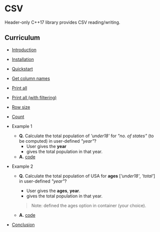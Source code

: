 # CSV
Header-only C++17 library provides CSV reading/writing.


## Curriculum
* [Introduction](./introduction.md)
* [Installation](./installation.md)
* [Quickstart](./quickstart.md)
* [Get column names](./getcolnames.cpp)
* [Print all](./printall.cpp)
* [Print all (with filtering)](./printall_filter.cpp)
* [Row size](./row_size.cpp)
* [Count](./count.cpp)
* Example 1
	- __Q.__ Calculate the total population of _'under18'_ for _"no. of states"_ (to be computed) in user-defined _"year"_?
		+ User gives the __year__
		+ gives the total population in that year.
	- __A.__ [code](./eg1.cpp)
* Example 2
	- __Q.__ Calculate the total population of USA for __ages__ [_'under18'_, _'total'_] in user-defined _"year"_?
		+ User gives the __ages__, __year__.
		+ gives the total population in that year.

		> Note: defined the ages option in container (your choice).
		
	- __A.__ [code](./eg2.cpp)

* [Conclusion](./conclusion.md)